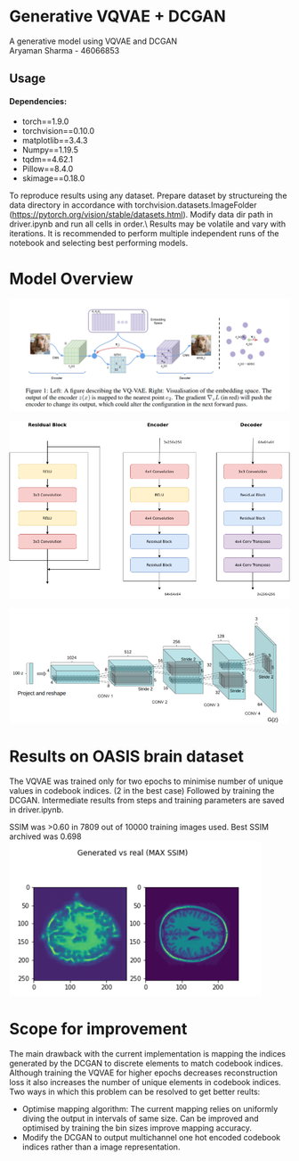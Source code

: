 # Generative VQVAE + DCGAN
A generative model using VQVAE and DCGAN\
Aryaman Sharma - 46066853 

## Usage
#### Dependencies:
- torch==1.9.0
- torchvision==0.10.0
- matplotlib==3.4.3
- Numpy==1.19.5
- tqdm==4.62.1
- Pillow==8.4.0
- skimage==0.18.0

To reproduce results using any dataset. Prepare dataset by structureing the data directory in accordance with torchvision.datasets.ImageFolder (https://pytorch.org/vision/stable/datasets.html). Modify data dir path in driver.ipynb and run all cells in order.\ 
Results may be volatile and vary with iterations. It is recommended to perform multiple independent runs of the notebook and selecting best performing models.

# Model Overview
![images](./images/vqvae.png)

![image](./images/vqvae_elems.png)

![image](./images/dcgan.png)

# Results on OASIS brain dataset
The VQVAE was trained only for two epochs to minimise number of unique values in codebook indices. (2 in the best case) Followed by training the DCGAN. Intermediate results from steps and training parameters are saved in driver.ipynb.

SSIM was >0.60 in 7809 out of 10000 training images used. Best SSIM archived was 0.698\
![image](./images/result.png)

# Scope for improvement
The main drawback with the current implementation is mapping the indices generated by the DCGAN to discrete elements to match codebook indices. Although training the VQVAE for higher epochs decreases reconstruction loss it also increases the number of unique elements in codebook indices. Two ways in which this problem can be resolved to get better reults:
- Optimise mapping algorithm: The current mapping relies on uniformly diving the output in intervals of same size. Can be improved and optimised by training the bin sizes improve mapping accuracy.
- Modify the DCGAN to output multichannel one hot encoded codebook indices rather than a image representation.
